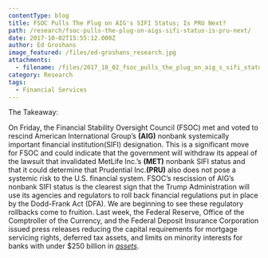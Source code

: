 ```yaml
---
contentType: blog
title: FSOC Pulls The Plug on AIG's SIFI Status; Is PRU Next?
path: /research/fsoc-pulls-the-plug-on-aigs-sifi-status-is-pru-next/
date: 2017-10-02T15:55:12.000Z
author: Ed Groshans
image_featured: /files/ed-groshans_research.jpg
attachments:
  - filename: /files/2017_10_02_fsoc_pulls_the_plug_on_aig_s_sifi_status_is_pru_next.pdf
category: Research
tags:
  - Financial Services
---
```

The Takeaway:

On Friday, the Financial Stability Oversight Council (FSOC) met and voted to rescind American International Group’s **(AIG)** nonbank systemically important financial institution(SIFI) designation. This is a significant move for FSOC and could indicate that the government will withdraw its appeal of the lawsuit that invalidated MetLife Inc.’s **(MET)** nonbank SIFI status and that it could determine that Prudential Inc.**(PRU)** also does not pose a systemic risk to the U.S. financial system. FSOC’s rescission of AIG’s nonbank SIFI status is the clearest sign that the Trump Administration will use its agencies and regulators to roll back financial regulations put in place by the Dodd-Frank Act (DFA). We are beginning to see these regulatory rollbacks come to fruition. Last week, the Federal Reserve, Office of the Comptroller of the Currency, and the Federal Deposit Insurance Corporation issued press releases reducing the capital requirements for mortgage servicing rights, deferred tax assets, and limits on minority interests for banks with under $250 billion in _[assets](https://www.federalreserve.gov/newsevents/pressreleases/bcreg20170927a.htm)_.
